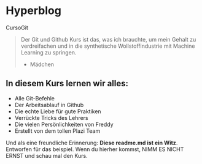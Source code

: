 # Hyperblog
CursoGit
> Der Git und Github Kurs ist das, was ich brauchte, um mein Gehalt zu verdreifachen und in die synthetische Wollstoffindustrie mit Machine Learning zu springen.
> - Mädchen

## In diesem Kurs lernen wir alles:
* Alle Git-Befehle
* Der Arbeitsablauf in Github
* Die echte Liebe für gute Praktiken
* Verrückte Tricks des Lehrers
* Die vielen Persönlichkeiten von Freddy
* Erstellt von dem tollen Plazi Team  

Und als eine freundliche Erinnerung: **Diese readme.md ist ein Witz**. Entworfen für das beispiel. Wenn du hierher kommst, NIMM ES NICHT ERNST und schau mal den Kurs.